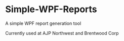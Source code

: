 # Simple-WPF-Reports
A simple WPF report generation tool


Currently used at AJP Northwest and Brentwood Corp